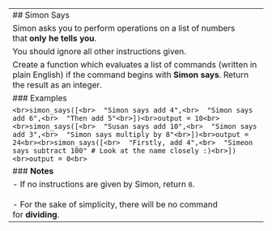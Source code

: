 |   |
|---|
|## Simon Says|
|Simon asks you to perform operations on a list of numbers that **only he tells you**.|
|You should ignore all other instructions given.|
|Create a function which evaluates a list of commands (written in plain English) if the command begins with **Simon says**. Return the result as an integer.|
|### Examples|
|```<br>simon_says([<br>  "Simon says add 4",<br>  "Simon says add 6",<br>  "Then add 5"<br>])<br>output = 10<br><br>simon_says([<br>  "Susan says add 10",<br>  "Simon says add 3",<br>  "Simon says multiply by 8"<br>])<br>output = 24<br><br>simon_says([<br>  "Firstly, add 4",<br>  "Simeon says subtract 100" # Look at the name closely :)<br>])<br>output = 0<br>```|
|### **Notes**|
|- If no instructions are given by Simon, return `0`.<br>    <br>- For the sake of simplicity, there will be no command for **dividing**.|